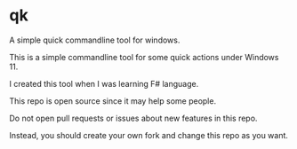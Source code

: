 # qk
A simple quick commandline tool for windows. 

This is a simple commandline tool for some quick actions under Windows 11.

I created this tool when I was learning F# language.

This repo is open source since it may help some people. 

Do not open pull requests or issues about new features in this repo. 

Instead, you should create your own fork and change this repo as you want.
